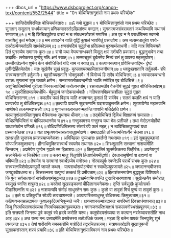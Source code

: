 +++
dbcs_url = "https://www.dsbcproject.org/canon-text/content/552/2544"
title = "0१ बोधिचित्तानुशंसो नाम प्रथमः परिच्छेदः"

+++
शान्तिदेवविरचितः बोधिचर्यावतारः।
॥ॐ नमो बुद्धाय॥
१ बोधिचित्तानुशंसो नाम प्रथमः परिच्छेदः।
सुगतान् ससुतान् सधर्मकायान्
प्रणिपत्यादरतोऽखिलांश्च वन्द्यान्। 
सुगतात्मजसंवरावतारं 
कथयिष्यामि यथागमं समासात्॥१॥
न हि किंचिदपूर्वमत्र वाच्यं 
न च संग्रथनकौशलं ममास्ति। 
अत एव न मे परार्थचिन्ता 
स्वमनो वासयितुं कृतं मयेदम्॥२॥
मम तावदनेन याति वृद्धिं 
कुशलं भावयितुं प्रसादवेगः। 
अथ मत्समधातुरेव पश्ये-
दपरोऽप्येनमतोऽपि सार्थकोऽयम्॥३॥
क्षणसंपदियं सुदुर्लभा 
प्रतिलब्धा पुरुषार्थसाधनी। 
यदि नात्र विचिन्त्यते हितं 
पुनरप्येष समागमः कुतः॥४॥
रात्रौ यथा मेघघनान्धकारे 
विद्युत् क्षणं दर्शयति प्रकाशम्। 
बुद्धानुभावेन तथा कदाचि-
ल्लोकस्य पुण्येषु मतिः क्षणं स्यात्॥५॥
तस्माच्छुभं दुर्बलमेव नित्यं 
बलं तु पापस्य महत्सुघोरम्। 
तज्जीयतेऽन्येन शुभेन केन 
संबोधिचित्तं यदि नाम न स्यात्॥६॥
कल्पाननल्पान् प्रविचिन्तयद्भि-
र्दृष्टं मुनीन्द्रैर्हितमेतदेव। 
यतः सुखेनैव सुखं प्रवृद्ध-
मुत्प्लावयत्यप्रमिताञ्जनौघान्॥७॥
भवदुःखशतानि तर्तुकामै-
रपि सत्त्वव्यसनानि हर्तुकामैः। 
बहुसौख्यशतानि भोक्तुकामै-
र्न विमोच्यं हि सदैव बोधिचित्तम्॥८॥
भवचारकबन्धनो वराकः 
सुगतानां सुत उच्यते क्षणेन। 
सनरामरलोकवन्दनीयो 
भवति स्मोदित एव बोधिचित्ते॥९॥
अशुचिप्रतिमामिमां गृहीत्वा 
जिनरत्नप्रतिमां करोत्यनर्घाम्। 
रसजातमतीव वेधनीयं 
सुदृढं गृह्णत बोधिचित्तसंज्ञम्॥१०॥
सुपरीक्षितमप्रमेयधीभि-
र्बहुमूल्यं जगदेकसार्थवाहैः। 
गतिपत्तनविप्रवासशीलाः 
सुदृढं गृह्णत बोधिचित्तरत्नम्॥११॥
कदलीव फलं विहाय याति 
क्षयमन्यत् कुशलं हि सर्वमेव। 
सततं फलति क्षयं न याति 
प्रसवत्येव तु बोधिचित्तवृक्षः॥१२॥
कृत्वापि पापानि सुदारुणानि
यदाश्रयादुत्तरति क्षणेन। 
शूराश्रयेणेव महाभयानि 
नाश्रीयते तत्कथमज्ञसत्त्वैः॥१३॥
युगान्तकालानलवन्महान्ति 
पापानि यन्निर्दहति क्षणेन। 
यस्यानुशंसानमितानुवाच 
मैत्रेयनाथः सुधनाय धीमान्॥१४॥
तद्बोधिचित्तं द्विविधं विज्ञातव्यं समासतः। 
बोधिप्रणिधिचित्तं च बोधिप्रस्थानमेव च॥१५॥
गन्तुकामस्य गन्तुश्च यथा भेदः प्रतीयते। 
तथा भेदोऽनयोर्ज्ञेयो याथासंख्येन पण्डितैः॥१६॥
बोधिप्रणिधिचित्तस्य संसारेऽपि फलं महत्। 
न त्वविच्छिन्नपुण्यत्वं यथा प्रस्थानचेतसः॥१७॥
यतः प्रभृत्यपर्यन्तसत्त्वधातुप्रमोक्षणे। 
समाददाति तच्चित्तमनिवर्त्येन चेतसा॥१८॥
ततःप्रभृति सुप्तस्य प्रमत्तस्याप्यनेकशः। 
अविच्छिन्नाः पुण्यधाराः प्रवर्तन्ते नभःसमाः॥१९॥
इदं सुबाहुपृच्छायां सोपपत्तिकमुक्तवान्। 
हीनाधिमुक्तिसत्त्वार्थं स्वयमेव तथागतः॥२०॥
शिरःशूलानि सत्त्वानां नाशयामीति चिन्तयन्। 
अप्रमेयेण पुण्येन गृह्यते स्म हिताशयः॥२१॥
किमुताप्रतिमं शूलमेकैकस्य जिहीर्षतः। 
अप्रमेयगुणं सत्त्वमेकैकं च चिकीर्षतः॥२२॥
कस्य मातुः पितुर्वापि हिताशंसेयमीदृशी। 
देवतानामृषीणां वा ब्रह्मणां वा भविष्यति॥२३॥
तेषामेव च सत्त्वानां स्वार्थेऽप्येष मनोरथः।
नोत्पन्नपूर्वः स्वप्नेऽपि परार्थे संभवः कुतः॥२४॥
सत्त्वरत्नविशेषोऽयमपूर्वो जायते कथम्। 
यत्परार्थाशयोऽन्येषां न स्वार्थेऽप्युपजायते॥२५॥
जगदानन्दबीजस्य जगद्दुःखौषधस्य च। 
चित्तरत्नस्य यत्पुण्यं तत्कथं हि प्रमीयताम्॥२६॥
हिताशंसनमात्रेण बुद्धपूजा विशिष्यते। 
किं पुनः सर्वसत्त्वानां सर्वसौख्यार्थमुद्यमात्॥२७॥
दुःखमेवाभिधावन्ति दुःखनिःसरणाशया। 
सुखेच्छयैव संमोहात् स्वसुखं घ्नन्ति शत्रुवत्॥२८॥
यस्तेषां सुखरङ्काणां पीडितानामनेकशः। 
तृप्तिं सर्वसुखैः कुर्यात्सर्वाः पीडाश्छिनत्ति च॥२९॥
नाशयत्यपि संमोहं साधुस्तेन समः कुतः। 
कुतो वा तादृशं मित्रं पुण्यं वा तादृशं कुतः॥३०॥
कृते यः प्रतिकुर्वीत सोऽपि तावत्प्रशस्यते। 
अव्यापारितसाधुस्तु बोधिसत्त्वः किमुच्यताम्॥३१॥
कतिपयजनसत्त्रदायकः 
कुशलकृदित्यभिपूज्यते जनैः। 
क्षणमशनकमात्रदानतः 
सपरिभवं दिवसार्धयापनात्॥३२॥
किमु निरवधिसत्त्वसंख्यया 
निरवधिकालमनुप्रयच्छतः। 
गगनजनपरिक्षयाक्षयं 
सकलमनोरथसंप्रपूरणम्॥३३॥
इति सत्त्रपतौ जिनस्य पुत्रे 
कलुषं स्वे हृदये करोति यश्च। 
कलुषोदयसंख्यया स कल्पान् 
नरकेष्वावसतीति नाथ आह॥३४॥
अथ यस्य मनः प्रसादमेति 
प्रसवेत्तस्य ततोऽधिकं फलम्। 
महता हि बलेन पापकं 
जिनपुत्रेषु शुभं त्वयत्नतः॥३५॥
तेषां शरीराणि नमस्करोमि
यत्रोदितं तद्वरचित्तरत्नम्। 
यत्रापकारोऽपि सुखानुबन्धी
सुखाकरांस्तान् शरणं प्रयामि॥३६॥
इति बोधिचित्तानुशंसाविवरणं नाम प्रथमः परिच्छेदः॥
